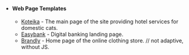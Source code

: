 - #### Web Page Templates #### 
  - [Koteika](https://authorskoy.github.io/Koteika/ "The main page of the site providing hotel services for domestic cats.") - The main page of the site providing hotel services for domestic cats.
  - [Easybank](https://authorskoy.github.io/Easybank/ "Digital banking landing page.") - Digital banking landing page.
  - [Brandly](https://authorskoy.github.io/Brandly/ "Home page of the online clothing store.") - Home page of the online clothing store. // not adaptive, without JS.

